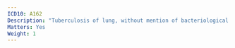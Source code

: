 ```yaml
---
ICD10: A162
Description: "Tuberculosis of lung, without mention of bacteriological or histological confirmation"
Matters: Yes
Weight: 1
---
```

